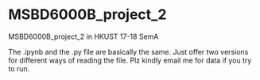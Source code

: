 # MSBD6000B_project_2

MSBD6000B_project_2 in HKUST 17-18 SemA

The .ipynb and the .py file are basically the same. Just offer two versions for different ways of reading the file. Plz kindly email me for data if you try to run.
